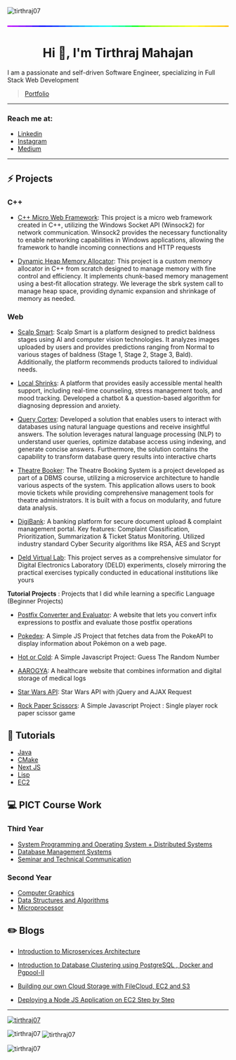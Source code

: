 <p align="left"> <img src="https://komarev.com/ghpvc/?username=tirthraj07&label=Profile%20views&color=0e75b6&style=flat" alt="tirthraj07" /> </p>

<img style="width:100%;height:3px;" src="https://github.com/NuroDev/NuroDev/blob/6f0d0a8cff5c44aea2d4f24d949f692ee54002de/bar.gif" />

<h1 align="center">Hi 👋, I'm Tirthraj Mahajan</h1>

I am a passionate and self-driven Software Engineer, specializing in Full Stack Web Development

> [Portfolio](https://tirthraj07.onrender.com/)

---

### Reach me at:
- <a href="https://www.linkedin.com/in/tirthraj-mahajan/">Linkedin</a>
- <a href="https://www.instagram.com/tirthraj07/">Instagram</a>
- <a href="https://medium.com/@tirthraj2004">Medium</a>
---
## ⚡️ Projects

### C++

- [C++ Micro Web Framework](https://github.com/tirthraj07/CPP-Web-Server): This project is a micro web framework created in C++, utilizing the Windows Socket API (Winsock2) for network communication. Winsock2 provides the necessary functionality to enable networking capabilities in Windows applications, allowing the framework to handle incoming connections and HTTP requests 

- [Dynamic Heap Memory Allocator](https://github.com/tirthraj07/Memory-Allocator): This project is a custom memory allocator in C++ from scratch designed to manage memory with fine control and efficiency. It implements chunk-based memory management using a best-fit allocation strategy. We leverage the sbrk system call to manage heap space, providing dynamic expansion and shrinkage of memory as needed.


### Web

- [Scalp Smart](https://github.com/tirthraj07/ScalpSmart): Scalp Smart is a platform designed to predict baldness stages using AI and computer vision technologies. It analyzes images uploaded by users and provides predictions ranging from Normal to various stages of baldness (Stage 1, Stage 2, Stage 3, Bald). Additionally, the platform recommends products tailored to individual needs.
 
- [Local Shrinks](https://github.com/tirthraj07/Local-Shrinks): A platform that provides easily accessible mental health support, including real-time counseling, stress management tools, and mood tracking. Developed a chatbot & a question-based algorithm for diagnosing depression and anxiety. 

- [Query Cortex](https://github.com/tirthraj07/Query-Cortex): Developed a solution that enables users to interact with databases using natural language questions and receive insightful answers. The solution leverages natural language processing (NLP) to understand user queries, optimize database access using indexing, and generate concise answers. Furthermore, the solution contains the capability to transform database query results into interactive charts 

- [Theatre Booker](https://github.com/tirthraj07/DBMS-Project): The Theatre Booking System is a project developed as part of a DBMS course, utilizing a microservice architecture to handle various aspects of the system. This application allows users to book movie tickets while providing comprehensive management tools for theatre administrators. It is built with a focus on modularity, and future data analysis.

- [DigiBank](https://github.com/tirthraj07/Bank-App): A banking platform for secure document upload & complaint management portal. Key features: Complaint Classification, Prioritization, Summarization & Ticket Status Monitoring. Utilized industry standard Cyber Security algorithms like RSA, AES and Scrypt

- [Deld Virtual Lab](https://github.com/tirthraj07/DeldVirtualLab): This project serves as a comprehensive simulator for Digital Electronics Laboratory (DELD) experiments, closely mirroring the practical exercises typically conducted in educational institutions like yours


__Tutorial Projects__ : Projects that I did while learning a specific Language (Beginner Projects)

- [Postfix Converter and Evaluator](https://github.com/tirthraj07/PostfixConverterAndEvaluator): A website that lets you convert infix expressions to postfix and evaluate those postfix operations

- [Pokedex](https://github.com/tirthraj07/Pokedex): A Simple JS Project that fetches data from the PokeAPI to display information about Pokémon on a web page.

- [Hot or Cold](https://github.com/tirthraj07/NumberGuessingGame): A Simple Javascript Project: Guess The Random Number 

- [AAROGYA](https://github.com/tirthraj07/AAROGYA): A healthcare website that combines information and digital storage of medical logs

- [Star Wars API](https://github.com/tirthraj07/StarWarsAPI): Star Wars API with jQuery and AJAX Request 

- [Rock Paper Scissors](https://github.com/tirthraj07/RockPaperScissors): A Simple Javascript Project : Single player rock paper scissor game

## 📖 Tutorials

- [Java](https://github.com/tirthraj07/Java-Tutorial)
- [CMake](https://github.com/tirthraj07/CMake-Tutorial/tree/main)
- [Next JS](https://github.com/tirthraj07/Next-js-Tutorial)
- [Lisp](https://github.com/tirthraj07/Lisp-Tutorial)
- [EC2](https://github.com/tirthraj07/deploy-nodejs-on-ec2)


## 💻 PICT Course Work

### Third Year

- [System Programming and Operating System + Distributed Systems](https://github.com/tirthraj07/Operating-System)
- [Database Management Systems](https://github.com/tirthraj07/DBMS-Lab)
- [Seminar and Technical Communication](https://github.com/tirthraj07/STC)

### Second Year

- [Computer Graphics](https://github.com/tirthraj07/Computer-Graphics)
- [Data Structures and Algorithms](https://github.com/tirthraj07/DSAL-Assignments)
- [Microprocessor](https://github.com/tirthraj07/MPL-Assignments)


## ✏️ Blogs

- [Introduction to Microservices Architecture](https://medium.com/@tirthraj2004/introduction-to-microservices-architecture-b8a0dd7dbbc3)

- [Introduction to Database Clustering using PostgreSQL , Docker and Pgpool-II](https://medium.com/@tirthraj2004/introduction-to-database-clustering-using-postgresql-docker-and-pgpool-ii-ac2a7bf96a5f)

- [Building our own Cloud Storage with FileCloud, EC2 and S3](https://medium.com/@tirthraj2004/building-our-own-cloud-storage-with-filecloud-ec2-and-s3-e5756768da05)

- [Deploying a Node JS Application on EC2 Step by Step](https://medium.com/@tirthraj2004/deploying-a-node-js-application-on-ec2-step-by-step-62e09fb9b88f)

---
<p align="left"> <a href="https://github.com/ryo-ma/github-profile-trophy"><img src="https://github-profile-trophy.vercel.app/?username=tirthraj07" alt="tirthraj07" /></a> </p>


<p><img align="left" src="https://github-readme-stats.vercel.app/api/top-langs?username=tirthraj07&show_icons=true&locale=en&layout=compact" alt="tirthraj07" /></p>

<p>&nbsp;<img align="center" src="https://github-readme-stats.vercel.app/api?username=tirthraj07&show_icons=true&locale=en" alt="tirthraj07" /></p>

<p><img align="center" src="https://github-readme-streak-stats.herokuapp.com/?user=tirthraj07&" alt="tirthraj07" /></p>
